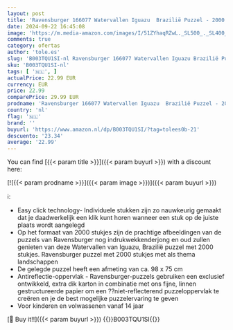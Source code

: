 ```yaml
---
layout: post
title: 'Ravensburger 166077 Watervallen Iguazu  Brazilië Puzzel - 2000 Stukjes'
date: 2024-09-22 16:45:08
image: 'https://m.media-amazon.com/images/I/51ZYhaqRZwL._SL500_._SL400_.jpg'
comments: true
category: ofertas
author: 'tole.es'
slug: 'B003TQU1SI-nl Ravensburger 166077 Watervallen Iguazu Brazilië Puzzel -...'
sku: 'B003TQU1SI-nl'
tags: [ '🇳🇱', ]
actualPrice: 22.99 EUR
currency: EUR
price: 22.99
comparePrice: 29.99 EUR
prodname: 'Ravensburger 166077 Watervallen Iguazu  Brazilië Puzzel - 2000 Stukjes'
country: 'nl'
flag: '🇳🇱'
brand: ''
buyurl: 'https://www.amazon.nl/dp/B003TQU1SI/?tag=tolees0b-21'
descuento: '23.34'
average: '22.99'
---
```


You can find [{{< param title >}}]({{< param buyurl >}}) with a discount here:

[![{{< param prodname >}}]({{< param image >}})]({{< param buyurl >}})

ℹ️:

- Easy click technology- Individuele stukken zijn zo nauwkeurig gemaakt dat je daadwerkelijk een klik kunt horen wanneer een stuk op de juiste plaats wordt aangelegd
- Op het formaat van 2000 stukjes zijn de prachtige afbeeldingen van de puzzels van Ravensburger nog indrukwekkenderjong en oud zullen genieten van deze Watervallen van Iguazu, Brazilië puzzel met 2000 stukjes. Ravensburger puzzel met 2000 stukjes met als thema landschappen
- De gelegde puzzel heeft een afmeting van ca. 98 x 75 cm
- Antireflectie-oppervlak - Ravensburger-puzzels gebruiken een exclusief ontwikkeld, extra dik karton in combinatie met ons fijne, linnen gestructureerde papier om een ??niet-reflecterend puzzeloppervlak te creëren en je de best mogelijke puzzelervaring te geven
- Voor kinderen en volwassenen vanaf 14 jaar

[🛒 Buy it!!]({{< param buyurl >}})
{{<world>}}B003TQU1SI{{</world>}}
